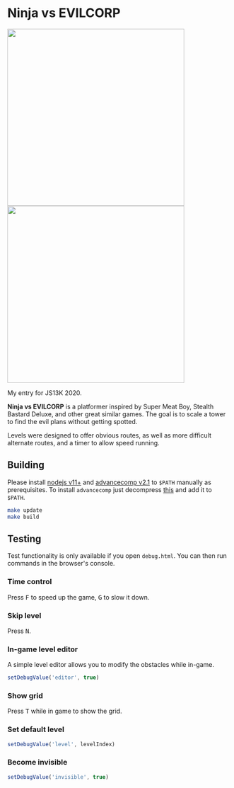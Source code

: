 # Ninja vs EVILCORP

<img src="/assets/main-menu-1600x800.png" width="400"> <img src="/assets/gameplay-1-1600x800.png" width="400">

My entry for JS13K 2020.

**Ninja vs EVILCORP** is a platformer inspired by Super Meat Boy, Stealth Bastard Deluxe, and other great similar games.
The goal is to scale a tower to find the evil plans without getting spotted.

Levels were designed to offer obvious routes, as well as more difficult alternate routes, and a timer to allow speed running.

## Building
Please install [nodejs v11+](https://nodejs.org/en/) and [advancecomp v2.1](https://github.com/amadvance/advancecomp) to `$PATH` manually as prerequisites. To install `advancecomp` just decompress [this](https://github.com/amadvance/advancecomp/releases/tag/v2.1) and add it to `$PATH`.

```sh
make update
make build
```

## Testing

Test functionality is only available if you open `debug.html`.
You can then run commands in the browser's console.

### Time control

Press <kbd>F</kbd> to speed up the game, <kbd>G</kbd> to slow it down.

### Skip level

Press <kbd>N</kbd>.

### In-game level editor

A simple level editor allows you to modify the obstacles while in-game.

```javascript
setDebugValue('editor', true)
```

### Show grid

Press <kbd>T</kbd> while in game to show the grid.

### Set default level

```javascript
setDebugValue('level', levelIndex)
```

### Become invisible

```javascript
setDebugValue('invisible', true)
```
